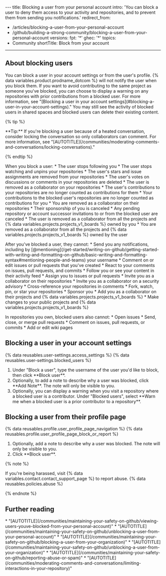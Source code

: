 \---
title: Blocking a user from your personal account
intro: 'You can block a user to deny them access to your activity and repositories, and to prevent them from sending you notifications.'
redirect\_from:
  - /articles/blocking-a-user-from-your-personal-account
  - /github/building-a-strong-community/blocking-a-user-from-your-personal-account
versions:
  fpt: '\*'
  ghec: '\*'
topics:
  - Community
shortTitle: Block from your account
---

## About blocking users

You can block a user in your account settings or from the user's profile. {% data variables.product.prodname\_dotcom %} will not notify the user when you block them. If you want to avoid contributing to the same project as someone you've blocked, you can choose to display a warning on any repositories with prior contributions from a blocked user. For more information, see "\[Blocking a user in your account settings\](#blocking-a-user-in-your-account-settings)." You may still see the activity of blocked users in shared spaces and blocked users can delete their existing content.

{% tip %}

\*\*Tip:\*\* If you're blocking a user because of a heated conversation, consider locking the conversation so only collaborators can comment. For more information, see "\[AUTOTITLE\](/communities/moderating-comments-and-conversations/locking-conversations)."

{% endtip %}

When you block a user:
\* The user stops following you
\* The user stops watching and unpins your repositories
\* The user's stars and issue assignments are removed from your repositories
\* The user's votes on discussions or comments in your repositories are deleted
\* The user is removed as a collaborator on your repositories
\* The user's contributions to your repositories are no longer counted as contributions for them
\* Your contributions to the blocked user's repositories are no longer counted as contributions for you
\* You are removed as a collaborator on their repositories
\* Their sponsorship of you is canceled
\* Any pending repository or account successor invitations to or from the blocked user are canceled
\* The user is removed as a collaborator from all the projects and {% data variables.projects.projects\_v1\_boards %} owned by you
\* You are removed as a collaborator from all the projects and {% data variables.projects.projects\_v1\_boards %} owned by the user

After you've blocked a user, they cannot:
\* Send you any notifications, including by \[@mentioning\](/get-started/writing-on-github/getting-started-with-writing-and-formatting-on-github/basic-writing-and-formatting-syntax#mentioning-people-and-teams) your username
\* Comment on or edit issues or pull requests that you've created
\* React to your comments on issues, pull requests, and commits
\* Follow you or see your content in their activity feed
\* Assign you to issues or pull requests
\* Invite you as a collaborator on their repositories
\* Invite you as a collaborator on a security advisory
\* Cross-reference your repositories in comments
\* Fork, watch, pin, or star your repositories
\* Sponsor you
\* Add you as a collaborator on their projects and {% data variables.projects.projects\_v1\_boards %}
\* Make changes to your public projects and {% data variables.projects.projects\_v1\_boards %}

In repositories you own, blocked users also cannot:
\* Open issues
\* Send, close, or merge pull requests
\* Comment on issues, pull requests, or commits
\* Add or edit wiki pages

## Blocking a user in your account settings

{% data reusables.user-settings.access\_settings %}
{% data reusables.user-settings.blocked\_users %}
1. Under "Block a user", type the username of the user you'd like to block, then click \*\*Block user\*\*.
1. Optionally, to add a note to describe why a user was blocked, click \*\*Add Note\*\*. The note will only be visible to you.
1. Optionally, you can display a warning when you visit a repository where a blocked user is a contributor. Under "Blocked users", select \*\*Warn me when a blocked user is a prior contributor to a repository\*\*.

## Blocking a user from their profile page

{% data reusables.profile.user\_profile\_page\_navigation %}
{% data reusables.profile.user\_profile\_page\_block\_or\_report %}
1. Optionally, add a note to describe why a user was blocked. The note will only be visible to you.
1. Click \*\*Block user\*\*.

{% note %}

If you're being harassed, visit {% data variables.contact.contact\_support\_page %} to report abuse. {% data reusables.policies.abuse %}

{% endnote %}

## Further reading

\* "\[AUTOTITLE\](/communities/maintaining-your-safety-on-github/viewing-users-youve-blocked-from-your-personal-account)"
\* "\[AUTOTITLE\](/communities/maintaining-your-safety-on-github/unblocking-a-user-from-your-personal-account)"
\* "\[AUTOTITLE\](/communities/maintaining-your-safety-on-github/blocking-a-user-from-your-organization)"
\* "\[AUTOTITLE\](/communities/maintaining-your-safety-on-github/unblocking-a-user-from-your-organization)"
\* "\[AUTOTITLE\](/communities/maintaining-your-safety-on-github/reporting-abuse-or-spam)"
\* "\[AUTOTITLE\](/communities/moderating-comments-and-conversations/limiting-interactions-in-your-repository)"